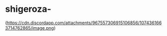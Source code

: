 # shigeroza-
(https://cdn.discordapp.com/attachments/967557306915106856/1074361663714762865/image.png)
